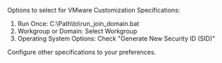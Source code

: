 Options to select for VMware Customization Specifications:

1. Run Once: C:\Path\to\run_join_domain.bat
2. Workgroup or Domain: Select Workgroup
3. Operating System Options: Check "Generate New Security ID (SID)"

Configure other specifications to your preferences.
